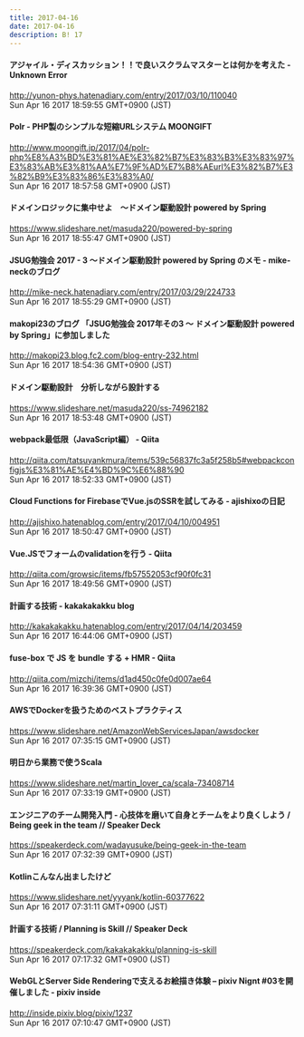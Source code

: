 ```yaml
---
title: 2017-04-16
date: 2017-04-16
description: B! 17
---
```


#### アジャイル・ディスカッション！！で良いスクラムマスターとは何かを考えた - Unknown Error
http://yunon-phys.hatenadiary.com/entry/2017/03/10/110040<br>
Sun Apr 16 2017 18:59:55 GMT+0900 (JST)<br>


#### Polr - PHP製のシンプルな短縮URLシステム MOONGIFT
http://www.moongift.jp/2017/04/polr-php%E8%A3%BD%E3%81%AE%E3%82%B7%E3%83%B3%E3%83%97%E3%83%AB%E3%81%AA%E7%9F%AD%E7%B8%AEurl%E3%82%B7%E3%82%B9%E3%83%86%E3%83%A0/<br>
Sun Apr 16 2017 18:57:58 GMT+0900 (JST)<br>


#### ドメインロジックに集中せよ　〜ドメイン駆動設計 powered by Spring
https://www.slideshare.net/masuda220/powered-by-spring<br>
Sun Apr 16 2017 18:55:47 GMT+0900 (JST)<br>


#### JSUG勉強会 2017 - 3 〜ドメイン駆動設計 powered by Spring のメモ - mike-neckのブログ
http://mike-neck.hatenadiary.com/entry/2017/03/29/224733<br>
Sun Apr 16 2017 18:55:29 GMT+0900 (JST)<br>


#### makopi23のブログ 「JSUG勉強会 2017年その3 ～ ドメイン駆動設計 powered by Spring」に参加しました
http://makopi23.blog.fc2.com/blog-entry-232.html<br>
Sun Apr 16 2017 18:54:36 GMT+0900 (JST)<br>


#### ドメイン駆動設計　分析しながら設計する
https://www.slideshare.net/masuda220/ss-74962182<br>
Sun Apr 16 2017 18:53:48 GMT+0900 (JST)<br>


#### webpack最低限（JavaScript編） - Qiita
http://qiita.com/tatsuyankmura/items/539c56837fc3a5f258b5#webpackconfigjs%E3%81%AE%E4%BD%9C%E6%88%90<br>
Sun Apr 16 2017 18:52:33 GMT+0900 (JST)<br>


#### Cloud Functions for FirebaseでVue.jsのSSRを試してみる - ajishixoの日記
http://ajishixo.hatenablog.com/entry/2017/04/10/004951<br>
Sun Apr 16 2017 18:50:47 GMT+0900 (JST)<br>


#### Vue.JSでフォームのvalidationを行う - Qiita
http://qiita.com/growsic/items/fb57552053cf90f0fc31<br>
Sun Apr 16 2017 18:49:56 GMT+0900 (JST)<br>


#### 計画する技術 - kakakakakku blog
http://kakakakakku.hatenablog.com/entry/2017/04/14/203459<br>
Sun Apr 16 2017 16:44:06 GMT+0900 (JST)<br>


#### fuse-box で JS を bundle する + HMR - Qiita
http://qiita.com/mizchi/items/d1ad450c0fe0d007ae64<br>
Sun Apr 16 2017 16:39:36 GMT+0900 (JST)<br>


#### AWSでDockerを扱うためのベストプラクティス
https://www.slideshare.net/AmazonWebServicesJapan/awsdocker<br>
Sun Apr 16 2017 07:35:15 GMT+0900 (JST)<br>


#### 明日から業務で使うScala
https://www.slideshare.net/martin_lover_ca/scala-73408714<br>
Sun Apr 16 2017 07:33:19 GMT+0900 (JST)<br>


#### エンジニアのチーム開発入門 - 心技体を磨いて自身とチームをより良くしよう / Being geek in the team // Speaker Deck
https://speakerdeck.com/wadayusuke/being-geek-in-the-team<br>
Sun Apr 16 2017 07:32:39 GMT+0900 (JST)<br>


#### Kotlinこんなん出ましたけど
https://www.slideshare.net/yyyank/kotlin-60377622<br>
Sun Apr 16 2017 07:31:11 GMT+0900 (JST)<br>


#### 計画する技術 / Planning is Skill // Speaker Deck
https://speakerdeck.com/kakakakakku/planning-is-skill<br>
Sun Apr 16 2017 07:17:32 GMT+0900 (JST)<br>


#### WebGLとServer Side Renderingで支えるお絵描き体験 – pixiv Nignt #03を開催しました - pixiv inside
http://inside.pixiv.blog/pixiv/1237<br>
Sun Apr 16 2017 07:10:47 GMT+0900 (JST)<br>


